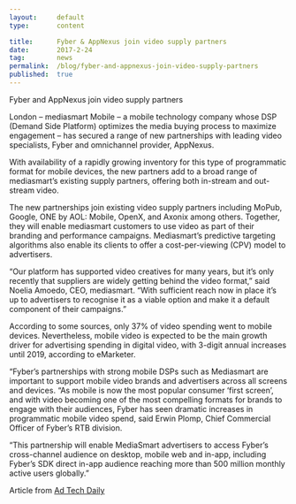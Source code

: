 ```yaml
---
layout:     default
type:       content

title:      Fyber & AppNexus join video supply partners
date:       2017-2-24
tag:        news
permalink:  /blog/fyber-and-appnexus-join-video-supply-partners
published:  true
---
```


Fyber and AppNexus join video supply partners

London – mediasmart Mobile – a mobile technology company whose DSP (Demand Side Platform) optimizes the media buying process to maximize engagement – has secured a range of new partnerships with leading video specialists, Fyber and omnichannel provider, AppNexus.

With availability of a rapidly growing inventory for this type of programmatic format for mobile devices, the new partners add to a broad range of mediasmart’s existing supply partners, offering both in-stream and out-stream video.

The new partnerships join existing video supply partners including MoPub, Google, ONE by AOL: Mobile, OpenX, and Axonix among others. Together, they will enable mediasmart customers to use video as part of their branding and performance campaigns. Mediasmart’s predictive targeting algorithms also enable its clients to offer a cost-per-viewing (CPV) model to advertisers.

“Our platform has supported video creatives for many years, but it’s only recently that suppliers are widely getting behind the video format,” said Noelia Amoedo, CEO, mediasmart. “With sufficient reach now in place it’s up to advertisers to recognise it as a viable option and make it a default component of their campaigns.”

According to some sources, only 37% of video spending went to mobile devices. Nevertheless, mobile video is expected to be the main growth driver for advertising spending in digital video, with 3-digit annual increases until 2019, according to eMarketer.

“Fyber’s partnerships with strong mobile DSPs such as Mediasmart are important to support mobile video brands and advertisers across all screens and devices. “As mobile is now the most popular consumer ‘first screen’, and with video becoming one of the most compelling formats for brands to engage with their audiences, Fyber has seen dramatic increases in programmatic mobile video spend, said Erwin Plomp, Chief Commercial Officer of Fyber’s RTB division.

“This partnership will enable MediaSmart advertisers to access Fyber’s cross-channel audience on desktop, mobile web and in-app, including Fyber’s SDK direct in-app audience reaching more than 500 million monthly active users globally.”

Article from [Ad Tech Daily](http://adtechdaily.com/2017/02/24/mediasmart-adds-partnerships-enhanced-mobile-video-capabilities/)
